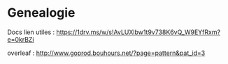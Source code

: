 # Genealogie


Docs lien utiles : https://1drv.ms/w/s!AvLUXlbw1t9v738K6vQ_W9EYfRxm?e=0krBZi

overleaf : http://www.goprod.bouhours.net/?page=pattern&pat_id=3
